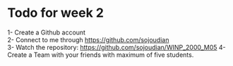 # Todo for week 2

1- Create a Github account \
2- Connect to me through https://github.com/sojoudian \
3- Watch the repository: https://github.com/sojoudian/WINP_2000_M05
4- Create a Team with your friends with maximum of five students.